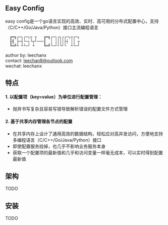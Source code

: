 ## Easy Config

easy config是一个go语言实现的高效、实时、高可用的分布式配置中心，支持（C/C++/Go/Java/Python）接口主流编程语言

```
  ╔═╗┌─┐┌─┐┬ ┬   ╔═╗┌─┐┌┐┌┌─┐┬┌─┐ 
  ║╣ ├─┤└─┐└┬┘───║  │ ││││├┤ ││ ┬ 
  ╚═╝┴ ┴└─┘ ┴    ╚═╝└─┘┘└┘└  ┴└─┘ 
```

author by: leechanx<br/>
contact: leechan8@outlook.com<br/>
wechat: leechanx<br/>

## 特点

#### 1. 以配置项（key=value）为单位进行配置管理：
- 抛弃书写复杂且容易写错导致解析错误的配置文件方式管理
#### 2. 基于共享内存管理各节点的配置
- 在共享内存上设计了通用高效的数据结构，轻松应对高并发访问，方便地支持多编程语言（C/C++/Go/Java/Python）接口
- 即使配置服务挂掉，也几乎不影响业务服务本身
- 获取一个配置项的最新值和几乎和访问变量一样毫无成本，可以实时得到配置最新值

## 架构

TODO

## 安装

TODO


